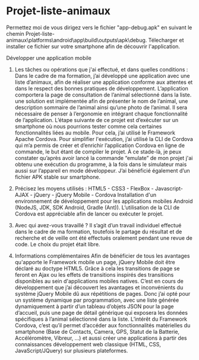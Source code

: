 # Projet-liste-animaux

Permettez moi de vous dirigez vers le fichier "app-debug.apk" en suivant le chemin Projet-liste-animaux\platforms\android\app\build\outputs\apk\debug.
Télecharger et installer ce fichier sur votre smartphone afin de découvrir l'application.

 Développer une application mobile

1. Les tâches ou opérations que j'ai effectué, et dans quelles conditions :
Dans le cadre de ma formation, j’ai développé une application avec une liste d’animaux, afin de réaliser une application conforme aux attentes et dans le respect des bonnes pratiques de développement.
L’application comportera la page de consultation de l’animal sélectionné dans la liste. une solution est implémentée afin de présenter le nom de l’animal, une description sommaire de l’animal ainsi qu’une photo
de l’animal. Il sera nécessaire de penser à l’ergonomie en intégrant chaque fonctionnalité de l’application.
L’étape suivante de ce projet est d’exécuter sur un smartphone où nous pourrions tester comme cela certaines fonctionnalités liées au mobile. Pour cela, j’ai utilisé le Framework Apache Cordova. Pour simplifier
l'exécution, j’ai utilisé la CLI de Cordova qui m’a permis de créer et d’enrichir l’application Cordova en ligne de commande, le but étant de compiler le projet. À ce stade-là, je peux constater qu’après avoir
lancé la commande “emulate” de mon projet j'ai obtenu une exécution du programme, à la fois dans le simulateur mais aussi sur l’appareil en mode développeur. J’ai bénéficié également d’un fichier APK stable sur
smartphone.

2. Précisez les moyens utilisés :
HTML5 - CSS3 - FlexBox - Javascript- AJAX - jQuery - jQuery Mobile - Cordova
Installation d'un environnement de développement pour les applications mobiles Android (NodeJS, JDK, SDK Android, Gradle (Ant)).
L’utilisation de la CLI de Cordova est appréciable afin de lancer ou exécuter le projet.

3. Avec qui avez-vous travaillé ?
Il s’agit d’un travail individuel effectué dans le cadre de ma formation, toutefois le partage du résultat et de recherche et de veille ont été effectués oralement pendant une revue de code. Le choix du projet était libre.

4. Informations complémentaires
Afin de bénéficier de tous les avantages qu'apporte le Framework mobile un page, jQuery Mobile doit être déclaré au doctype HTML5. Grâce à cela les transitions de page se feront en Ajax ou les effets de transitions inspirés des transitions disponibles au sein d'applications mobiles natives.
C’est en cours de développement que j’ai découvert les avantages et inconvénients du système jQuery Mobile dû aux répétitions de pages. Donc j’ai opté pour un système dynamique par programmation, avec une liste générée dynamiquement à partir d’un tableau d’objets JSON pour la page d’accueil, puis une page de détail générique qui exposera les données spécifiques à l’animal sélectionné dans la liste.
L’intérêt du Framework Cordova, c’est qu’il permet d’accéder aux fonctionnalités matérielles du smartphone (Base de Contacts, Camera, GPS, Statut de la Batterie, Accéléromètre, Vibreur, …) et aussi créer une applications à partir des connaissances développement web classique (HTML, CSS, JavaScript/JQuery) sur plusieurs plateformes.
